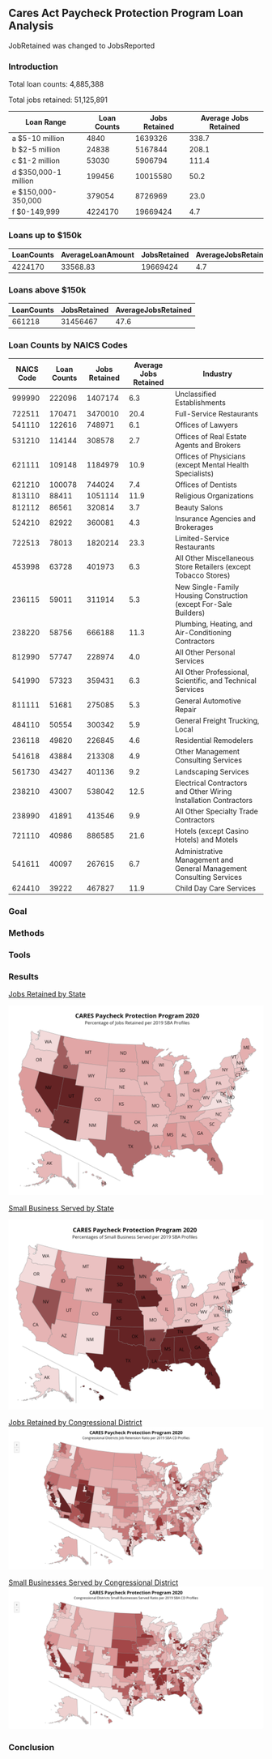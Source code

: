 ## Cares Act Paycheck Protection Program Loan Analysis

JobRetained was changed to JobsReported

### Introduction
Total loan counts: 4,885,388

Total jobs retained: 51,125,891


Loan Range           |Loan Counts|Jobs Retained|Average Jobs Retained
------|------|------|------
a $5-10 million     |4840      |1639326     |338.7
b $2-5 million      |24838     |5167844     |208.1
c $1-2 million      |53030     |5906794     |111.4
d $350,000-1 million|199456    |10015580    |50.2
e $150,000-350,000  |379054    |8726969     |23.0
f $0-149,999        |4224170   |19669424    |4.7

### Loans up to $150k

LoanCounts|AverageLoanAmount|JobsRetained|AverageJobsRetained
----------|-----------------|------------|-------------------
4224170   |33568.83|19669424    |4.7 


### Loans above $150k

LoanCounts|JobsRetained|AverageJobsRetained
----------|------------|-------------------
661218    |31456467    |47.6  



### Loan Counts by NAICS Codes

NAICS Code|Loan Counts|Jobs Retained|Average Jobs Retained|Industry
---------|----------|------------|-------------------|----
|   999990|    222096|     1407174| 6.3| Unclassified Establishments
|   722511|    170471|     3470010| 20.4| Full-Service Restaurants
|   541110|    122616|      748971|  6.1| Offices of Lawyers
|   531210|    114144|      308578|  2.7| Offices of Real Estate Agents and Brokers
|   621111|    109148|     1184979|   10.9| Offices of Physicians (except Mental Health Specialists)
|   621210|    100078|      744024|  7.4| Offices of Dentists
|   813110|     88411|     1051114| 11.9| Religious Organizations
|   812112|     86561|      320814|  3.7| Beauty Salons
|   524210|     82922|      360081|  4.3| Insurance Agencies and Brokerages
|   722513|     78013|     1820214| 23.3| Limited-Service Restaurants
|   453998|     63728|      401973|  6.3| All Other Miscellaneous Store Retailers (except Tobacco Stores)
|   236115|     59011|      311914|  5.3| New Single-Family Housing Construction (except For-Sale Builders)
|   238220|     58756|      666188|   11.3| Plumbing, Heating, and Air-Conditioning Contractors
|   812990|     57747|      228974| 4.0| All Other Personal Services
|   541990|     57323|      359431|  6.3| All Other Professional, Scientific, and Technical Services
|   811111|     51681|      275085| 5.3| General Automotive Repair
|   484110|     50554|      300342|  5.9| General Freight Trucking, Local
|   236118|     49820|      226845|  4.6| Residential Remodelers
|   541618|     43884|      213308|  4.9| Other Management Consulting Services
|   561730|     43427|      401136|  9.2| Landscaping Services
|   238210|     43007|      538042| 12.5| Electrical Contractors and Other Wiring Installation Contractors
|   238990|     41891|      413546|    9.9| All Other Specialty Trade Contractors
|   721110|     40986|      886585| 21.6| Hotels (except Casino Hotels) and Motels
|   541611|     40097|      267615|  6.7| Administrative Management and General Management Consulting Services
|   624410|     39222|      467827| 11.9| Child Day Care Services

### Goal

### Methods

### Tools

### Results
[Jobs Retained by State](https://scopewave.clicdata.com/v/ctGJranstVXF)

![](images/Percentage_of_Employment_Served_by_CARES_PPP_in_States.png)

[Small Business Served by State](https://scopewave.clicdata.com/v/inOUN6e0IuDN)

![Image](images/Percentage_of_Small_Businesses_Served_by_CARES_PPP_in_States.png)

[Jobs Retained by Congressional District](https://scopewave.clicdata.com/v/09eiH9BOG2bX)
![](images/CARES_Paycheck_Protection_Program_-_Congressional_Districts_Job_Retention.png)

[Small Businesses Served by Congressional District](https://scopewave.clicdata.com/v/46kPUItkLuBL)
![](images/CARES_Paycheck_Protection_Program_-_Congressional_Districts_Small_Businesses_Served.png)
### Conclusion